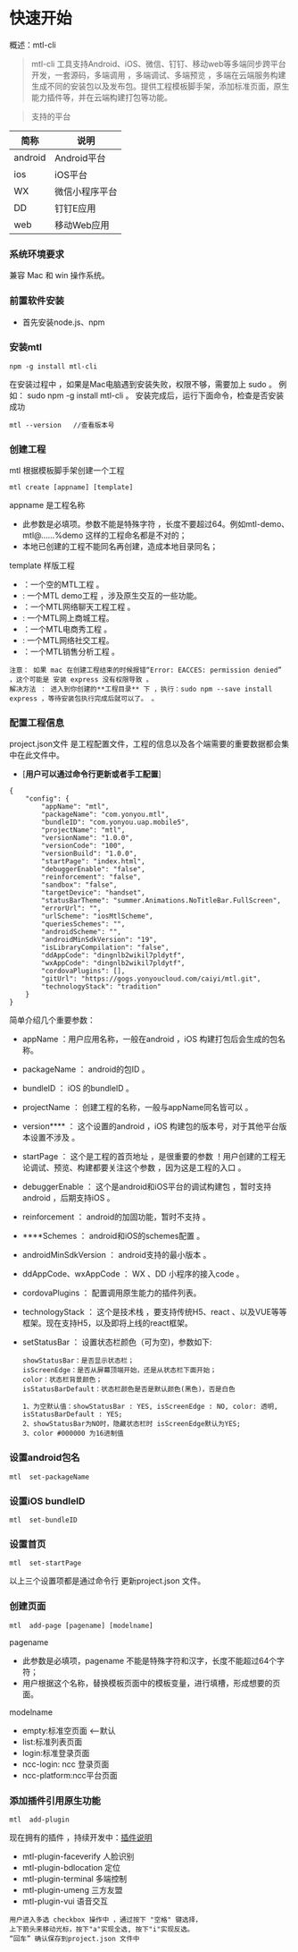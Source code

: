 


# 快速开始
概述：mtl-cli

> mtl-cli 工具支持Android、iOS、微信、钉钉、移动web等多端同步跨平台开发，一套源码，多端调用 ，多端调试、多端预览 ，多端在云端服务构建生成不同的安装包以及发布包。提供工程模板脚手架，添加标准页面，原生能力插件等，并在云端构建打包等功能。

> 支持的平台

简称 | 说明
---|---
android | Android平台
ios | iOS平台
WX | 微信小程序平台
DD | 钉钉E应用
web | 移动Web应用

### 系统环境要求
兼容  Mac 和 win 操作系统。

### 前置软件安装
+ 首先安装node.js、npm


### 安装mtl


```
npm -g install mtl-cli
```
在安装过程中 ，如果是Mac电脑遇到安装失败，权限不够，需要加上 sudo  。 例如： sudo npm -g install mtl-cli 。 安装完成后，运行下面命令，检查是否安装成功
```
mtl --version   //查看版本号
```







### 创建工程

mtl 根据模板脚手架创建一个工程 

```
mtl create [appname] [template]
```
appname 是工程名称
+  此参数是必填项。参数不能是特殊字符 ，长度不要超过64。例如mtl-demo、mtl@……%demo 这样的工程命名都是不对的；
+  本地已创建的工程不能同名再创建，造成本地目录同名；

template 样版工程
+  ：一个空的MTL工程 。
+  : 一个MTL demo工程 ，涉及原生交互的一些功能。
+  ：一个MTL网络聊天工程工程 。
+  : 一个MTL网上商城工程。
+  ：一个MTL电商秀工程 。
+  : 一个MTL网络社交工程。
+  ：一个MTL销售分析工程 。

```
注意： 如果 mac 在创建工程结束的时候报错“Error: EACCES: permission denied” ，这个可能是 安装 express 没有权限导致 。
解决方法 ： 进入到你创建的**工程目录** 下 ，执行：sudo npm --save install express ，等待安装包执行完成后就可以了。 。  
```
### 配置工程信息

project.json文件 是工程配置文件，工程的信息以及各个端需要的重要数据都会集中在此文件中。

+ [**用户可以通过命令行更新或者手工配置**]
```
{
    "config": {
        "appName": "mtl",
        "packageName": "com.yonyou.mtl",
        "bundleID": "com.yonyou.uap.mobile5",
        "projectName": "mtl",
        "versionName": "1.0.0",
        "versionCode": "100",
        "versionBuild": "1.0.0",
        "startPage": "index.html",
        "debuggerEnable": "false",
        "reinforcement": "false",
        "sandbox": "false",
        "targetDevice": "handset",
        "statusBarTheme": "summer.Animations.NoTitleBar.FullScreen",
        "errorUrl": "",
        "urlScheme": "iosMtlScheme",
        "queriesSchemes": "",
        "androidScheme": "",
        "androidMinSdkVersion": "19",
        "isLibraryCompilation": "false",
        "ddAppCode": "dingnlb2wikil7pldytf",
        "wxAppCode": "dingnlb2wikil7pldytf",
        "cordovaPlugins": [],
        "gitUrl": "https://gogs.yonyoucloud.com/caiyi/mtl.git",
        "technologyStack": "tradition"
    }
}
```
简单介绍几个重要参数：
+  appName ：用户应用名称，一般在android ，iOS 构建打包后会生成的包名称。
+  packageName ： android的包ID 。
+  bundleID ： iOS 的bundleID 。
+  projectName ： 创建工程的名称，一般与appName同名皆可以 。
+  version**** ： 这个设置的android ，iOS 构建包的版本号，对于其他平台版本设置不涉及 。
+  startPage ： 这个是工程的首页地址 ，是很重要的参数 ！用户创建的工程无论调试、预览、构建都要关注这个参数 ，因为这是工程的入口 。
+  debuggerEnable ： 这个是android和iOS平台的调试构建包 ，暂时支持android ，后期支持iOS 。
+  reinforcement ： android的加固功能，暂时不支持 。
+  ****Schemes ： android和iOS的schemes配置 。
+ androidMinSdkVersion ： android支持的最小版本 。
+ ddAppCode、wxAppCode ： WX 、DD 小程序的接入code 。
+ cordovaPlugins ： 配置调用原生能力的插件列表。
+ technologyStack ： 这个是技术栈 ，要支持传统H5、react 、以及VUE等等框架。现在支持H5，以及即将上线的react框架。
+ setStatusBar ： 设置状态栏颜色（可为空)，参数如下:

	```
	showStatusBar：是否显示状态栏；
	isScreenEdge：是否从屏幕顶端开始，还是从状态栏下面开始；
	color：状态栏背景颜色；
	isStatusBarDefault：状态栏颜色是否是默认颜色(黑色)，否是白色
	
	1、为空默认值：showStatusBar : YES, isScreenEdge : NO, color: 透明, isStatusBarDefault : YES;
	2、showStatusBar为NO时，隐藏状态栏时 isScreenEdge默认为YES;
    3、color #000000 为16进制值
	```

### 设置android包名
```
mtl  set-packageName   

```
### 设置iOS bundleID
```
mtl  set-bundleID   

```
### 设置首页
```
mtl  set-startPage   

```
以上三个设置项都是通过命令行 更新project.json 文件。


### 创建页面
```
mtl  add-page [pagename] [modelname] 

```
pagename
+ 此参数是必填项，pagename 不能是特殊字符和汉字，长度不能超过64个字符；
+ 用户根据这个名称，替换模板页面中的模板变量，进行填槽，形成想要的页面。

modelname
+ empty:标准空页面 <--默认
+ list:标准列表页面
+ login:标准登录页面
+ ncc-login: ncc 登录页面
+ ncc-platform:ncc平台页面


### 添加插件引用原生功能
```
mtl  add-plugin 
```
现在拥有的插件 ，持续开发中：[插件说明](http://mtltoolsdocs20190806.test.app.yyuap.com/0206-mtl-cli-plugin)
+ mtl-plugin-faceverify 人脸识别
+ mtl-plugin-bdlocation 定位
+ mtl-plugin-terminal   多端控制
+ mtl-plugin-umeng      三方友盟
+ mtl-plugin-vui        语音交互
```
用户进入多选 checkbox 操作中 ，通过按下 "空格" 键选择，
上下箭头来移动光标，按下"a"实现全选, 按下"i"实现反选。
“回车” 确认保存到project.json 文件中
```
